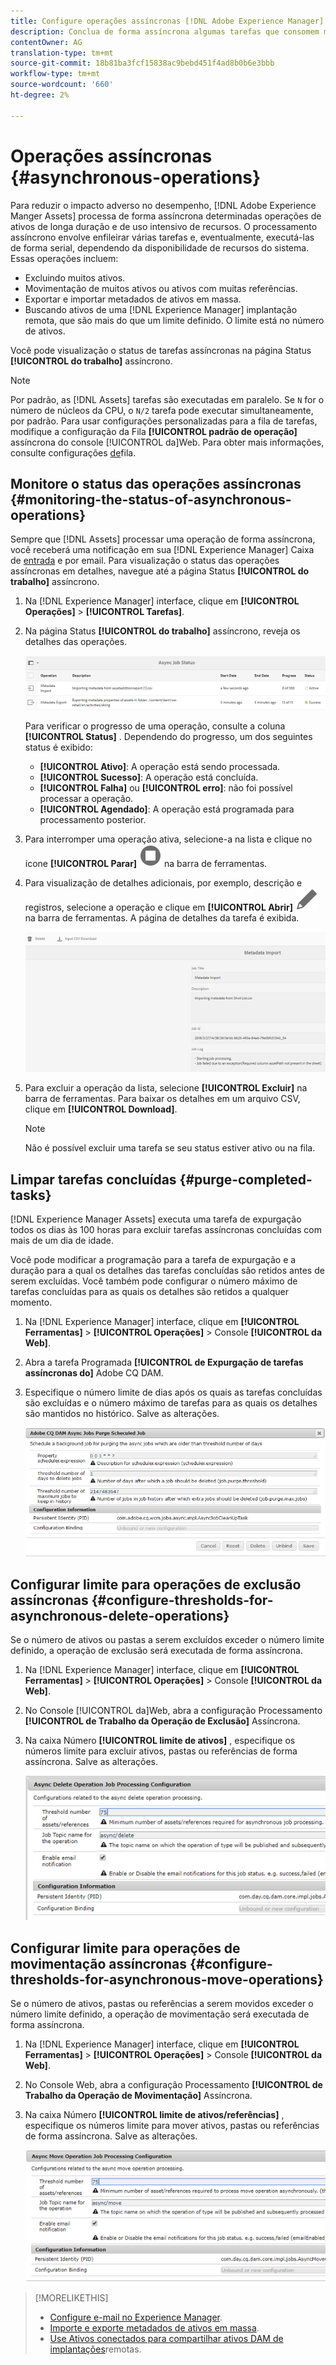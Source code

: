 ```yaml
---
title: Configure operações assíncronas [!DNL Adobe Experience Manager].
description: Conclua de forma assíncrona algumas tarefas que consomem muitos recursos para otimizar o desempenho [!DNL Experience Manager Assets].
contentOwner: AG
translation-type: tm+mt
source-git-commit: 18b81ba3fcf15838ac9bebd451f4ad8b0b6e3bbb
workflow-type: tm+mt
source-wordcount: '660'
ht-degree: 2%

---
```



# Operações assíncronas {#asynchronous-operations}

Para reduzir o impacto adverso no desempenho, [!DNL Adobe Experience Manger Assets] processa de forma assíncrona determinadas operações de ativos de longa duração e de uso intensivo de recursos. O processamento assíncrono envolve enfileirar várias tarefas e, eventualmente, executá-las de forma serial, dependendo da disponibilidade de recursos do sistema. Essas operações incluem:

* Excluindo muitos ativos.
* Movimentação de muitos ativos ou ativos com muitas referências.
* Exportar e importar metadados de ativos em massa.
* Buscando ativos de uma [!DNL Experience Manager] implantação remota, que são mais do que um limite definido. O limite está no número de ativos.

Você pode visualização o status de tarefas assíncronas na página Status **[!UICONTROL do trabalho]** assíncrono.

>[!NOTE]
>
>Por padrão, as [!DNL Assets] tarefas são executadas em paralelo. Se `N` for o número de núcleos da CPU, o `N/2` tarefa pode executar simultaneamente, por padrão. Para usar configurações personalizadas para a fila de tarefas, modifique a configuração da Fila **[!UICONTROL padrão de operação]** assíncrona do console [!UICONTROL da]Web. Para obter mais informações, consulte configurações [de](https://sling.apache.org/documentation/bundles/apache-sling-eventing-and-job-handling.html#queue-configurations)fila.

## Monitore o status das operações assíncronas {#monitoring-the-status-of-asynchronous-operations}

Sempre que [!DNL Assets] processar uma operação de forma assíncrona, você receberá uma notificação em sua [!DNL Experience Manager] Caixa de [entrada](/help/sites-authoring/inbox.md) e por email. Para visualização o status das operações assíncronas em detalhes, navegue até a página Status **[!UICONTROL do trabalho]** assíncrono.

1. Na [!DNL Experience Manager] interface, clique em **[!UICONTROL Operações]** > **[!UICONTROL Tarefas]**.

1. Na página Status **[!UICONTROL do trabalho]** assíncrono, reveja os detalhes das operações.

   ![Status e detalhes das operações assíncronas](assets/AsyncOperation-status.png)

   Para verificar o progresso de uma operação, consulte a coluna **[!UICONTROL Status]** . Dependendo do progresso, um dos seguintes status é exibido:

   * **[!UICONTROL Ativo]**: A operação está sendo processada.
   * **[!UICONTROL Sucesso]**: A operação está concluída.
   * **[!UICONTROL Falha]** ou **[!UICONTROL erro]**: não foi possível processar a operação.
   * **[!UICONTROL Agendado]**: A operação está programada para processamento posterior.

1. Para interromper uma operação ativa, selecione-a na lista e clique no ícone **[!UICONTROL Parar]** ![parar](assets/do-not-localize/stop_icon.svg) na barra de ferramentas.

1. Para visualização de detalhes adicionais, por exemplo, descrição e registros, selecione a operação e clique em **[!UICONTROL Abrir]** ![open_icon](assets/do-not-localize/edit_icon.svg) na barra de ferramentas. A página de detalhes da tarefa é exibida.

   ![Detalhes de uma tarefa de importação de metadados](assets/job_details.png)

1. Para excluir a operação da lista, selecione **[!UICONTROL Excluir]** na barra de ferramentas. Para baixar os detalhes em um arquivo CSV, clique em **[!UICONTROL Download]**.

   >[!NOTE]
   >
   >Não é possível excluir uma tarefa se seu status estiver ativo ou na fila.

## Limpar tarefas concluídas {#purge-completed-tasks}

[!DNL Experience Manager Assets] executa uma tarefa de expurgação todos os dias às 100 horas para excluir tarefas assíncronas concluídas com mais de um dia de idade.

<!-- TBD: Find out from the engineering team and mention the time zone of this 1:00 am task.
-->

Você pode modificar a programação para a tarefa de expurgação e a duração para a qual os detalhes das tarefas concluídas são retidos antes de serem excluídas. Você também pode configurar o número máximo de tarefas concluídas para as quais os detalhes são retidos a qualquer momento.

1. Na [!DNL Experience Manager] interface, clique em **[!UICONTROL Ferramentas]** > **[!UICONTROL Operações]** > Console **[!UICONTROL da Web]**.
1. Abra a tarefa Programada **[!UICONTROL de Expurgação de tarefas assíncronas do]** Adobe CQ DAM.
1. Especifique o número limite de dias após os quais as tarefas concluídas são excluídas e o número máximo de tarefas para as quais os detalhes são mantidos no histórico. Salve as alterações.

   ![Configuração para agendar a remoção de tarefas assíncronas](assets/configmgr_purge_asyncjobs.png)

## Configurar limite para operações de exclusão assíncronas {#configure-thresholds-for-asynchronous-delete-operations}

Se o número de ativos ou pastas a serem excluídos exceder o número limite definido, a operação de exclusão será executada de forma assíncrona.

1. Na [!DNL Experience Manager] interface, clique em **[!UICONTROL Ferramentas]** > **[!UICONTROL Operações]** > Console **[!UICONTROL da Web]**.
1. No Console [!UICONTROL da]Web, abra a configuração Processamento **[!UICONTROL de Trabalho da Operação de Exclusão]** Assíncrona.
1. Na caixa Número **[!UICONTROL limite de ativos]** , especifique os números limite para excluir ativos, pastas ou referências de forma assíncrona. Salve as alterações.

   ![Definir o limite para a tarefa excluir ativos](assets/delete_threshold.png)

## Configurar limite para operações de movimentação assíncronas {#configure-thresholds-for-asynchronous-move-operations}

Se o número de ativos, pastas ou referências a serem movidos exceder o número limite definido, a operação de movimentação será executada de forma assíncrona.

1. Na [!DNL Experience Manager] interface, clique em **[!UICONTROL Ferramentas]** > **[!UICONTROL Operações]** > Console **[!UICONTROL da Web]**.
1. No Console Web, abra a configuração Processamento **[!UICONTROL de Trabalho da Operação de Movimentação]** Assíncrona.
1. Na caixa Número **[!UICONTROL limite de ativos/referências]** , especifique os números limite para mover ativos, pastas ou referências de forma assíncrona. Salve as alterações.

   ![Definir o limite de tarefa para mover ativos](assets/move_threshold.png)

>[!MORELIKETHIS]
>
>* [Configure e-mail no Experience Manager](/help/sites-administering/notification.md).
>* [Importe e exporte metadados de ativos em massa](/help/assets/metadata-import-export.md).
>* [Use Ativos conectados para compartilhar ativos DAM de implantações](/help/assets/use-assets-across-connected-assets-instances.md)remotas.

